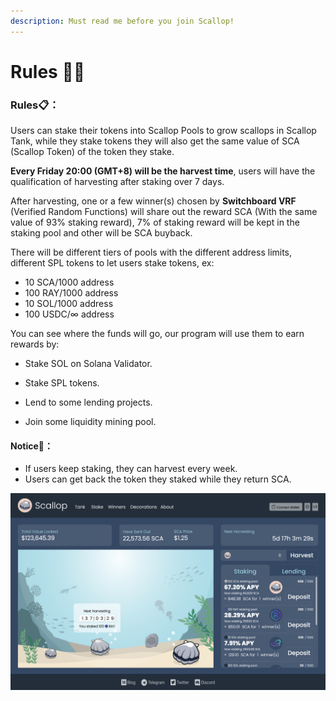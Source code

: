 ```yaml
---
description: Must read me before you join Scallop!
---
```


# Rules 👩‍🏫

### Rules📋**：**

Users can stake their tokens into Scallop Pools to grow scallops in Scallop Tank, while they stake tokens they will also get the same value of SCA \(Scallop Token\) of the token they stake. 

**Every Friday 20:00 \(GMT+8\) will be the harvest time**, users will have the qualification of harvesting after staking over 7 days.

After harvesting, one or a few winner\(s\) chosen by **Switchboard VRF** \(Verified Random Functions\) will share out the reward SCA \(With the same value of 93% staking reward\), 7% of staking reward will be kept in the staking pool and other will be SCA buyback.


There will be different tiers of pools with the different address limits, different SPL tokens to let users stake tokens, ex:

* 10 SCA/1000 address
* 100 RAY/1000 address
* 10 SOL/1000 address
* 100 USDC/∞ address

You can see where the funds will go, our program will use them to earn rewards by:

* Stake SOL on Solana Validator.
* 
  Stake SPL tokens.

* 
  Lend to some lending projects.

* 
  Join some liquidity mining pool.

#### Notice🔎**：**

* If users keep staking, they can harvest every week.
* 
  Users can get back the token they staked while they return SCA.



![](.gitbook/assets/image%20%2817%29.png)

  





